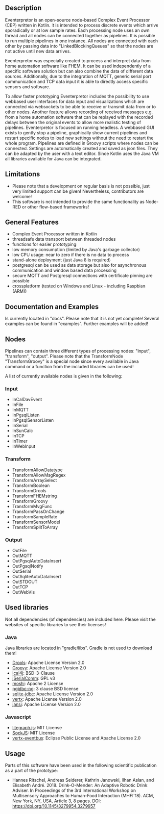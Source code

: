 ## Description
Eventerpretor is an open-source node-based Complex Event Processor (CEP) written in Kotlin. It is intended to process discrete events which arrive sporadically or at low sample rates. Each processing node uses an own thread and all nodes can be connected together as pipelines. It is possible to run multiple pipelines in one instance. All nodes are connected with each other by passing data into "LinkedBlockingQueues" so that the nodes are not active until new data arrives. 

Eventerpretor was especially created to process and interpret data from home automation software like FHEM. It can be used independently of a specific software solution but can also combine the data of different data sources. Additionally, due to the integration of MQTT, generic serial port communication and TCP data input it is able to directly access specific sensors and software.

To allow faster prototyping Eventerpretor includes the possibility to use webbased user interfaces for data input and visualizations which are connected via websockets to be able to receive or transmit data from or to other nodes. Another feature allows recording of received messages e.g. from a home automation software that can be replayed with the recorded delays between the original events to allow more realistic testing of pipelines.
Eventerpretor is focused on running headless. A webbased GUI exists to gently stop a pipeline, graphically show current pipelines and restart specific nodes to load new settings without the need to restart the whole program.
Pipelines are defined in Groovy scripts where nodes can be connected. Settings are automatically created and saved as json files. They can be adapted by the user with a text editor.
Since Kotlin uses the Java VM all libraries available for Java can be integrated.

## Limitations
* Please note that a development on regular basis is not possible, just very limited support can be given! Nevertheless, contributors are welcome!
* This software is not intended to provide the same functionality as Node-RED or other flow-based frameworks!

## General Features
* Complex Event Processor written in Kotlin
* threadsafe data transport between threaded nodes
* functions for easier prototyping
* low memory consumption (limited by Java's garbage collector)
* low CPU usage: near to zero if there is no data to process
* stand-alone deployment (just Java 8 is required)
* postgresql can be used as data storage but also for asynchronous communication and window based data processing
* secure MQTT and Postgresql connections with certificate pinning are possible
* crossplatform (tested on Windows and Linux - including Raspbian (ARM))

## Documentation and Examples
Is currently located in "docs". Please note that it is not yet complete!
Several examples can be found in "examples". Further examples will be added!

## Nodes
Pipelines can contain three different types of processing nodes: "input", "transform", "output". 
Please note that the TransformNode "TransformGroovy" is a special node since every available in Java command or a function from the included libraries can be used!

A list of currently available nodes is given in the following:

### Input
* InCalDavEvent
* InFile
* InMQTT
* InPgsqlListen
* InPgsqlSensorListen
* InSerial
* InSunCalc
* InTCP
* InTimer
* InWebInput

### Transform
* TransformAllowDatatype
* TransformAllowMsgRegex
* TransformArraySelect
* TransformBoolean
* TransformDrools
* TransformFHEMstring
* TransformGroovy
* TransformMvgFunc
* TransformPassOnChange
* TransformSampleRate
* TransformSensorModel
* TransformSplitToArray

### Output
* OutFile
* OutMQTT
* OutPgsqlAutoDataInsert
* OutPgsqlNotify
* OutSerial
* OutSqliteAutoDataInsert
* OutSTDOUT
* OutTCP
* OutWebVis

## Used libraries
Not all dependencies (of dependencies) are included here. Please visit the websites of specific libraries to see their licenses!

### Java
Java libraries are located in "gradle/libs". Gradle is not used to download them!

* [Drools](https://github.com/kiegroup/drools): Apache License Version 2.0
* [Groovy](https://github.com/apache/groovy): Apache License Version 2.0
* [ical4j](https://github.com/ical4j/ical4j): BSD-3-Clause
* [jSerialComm](https://github.com/Fazecast/jSerialComm): GPL v3
* [moshi](https://github.com/square/moshi): Apache 2 License
* [pgjdbc-ng](https://github.com/impossibl/pgjdbc-ng): 3 clause BSD license
* [sqlite-jdbc](https://github.com/xerial/sqlite-jdbc): Apache License Version 2.0
* [vertx](https://github.com/vert-x3/vertx-lang-kotlin): Apache License Version 2.0
* [jansi](https://github.com/fusesource/jansi): Apache License Version 2.0


### Javascript
* [litegraph.js](https://github.com/jagenjo/litegraph.js): MIT License
* [SockJS](https://github.com/sockjs/sockjs-client): MIT License
* [vertx-eventbus](http://vertx.io/): Eclipse Public License and Apache License 2.0


## Usage
Parts of this software have been used in the following scientific publication as a part of the prototype:
* Hannes Ritschel, Andreas Seiderer, Kathrin Janowski, Ilhan Aslan, and Elisabeth André. 2018. Drink-O-Mender: An Adaptive Robotic Drink Adviser. In Proceedings of the 3rd International Workshop on Multisensory Approaches to Human-Food Interaction (MHFI'18). ACM, New York, NY, USA, Article 3, 8 pages. DOI: https://doi.org/10.1145/3279954.3279957 
